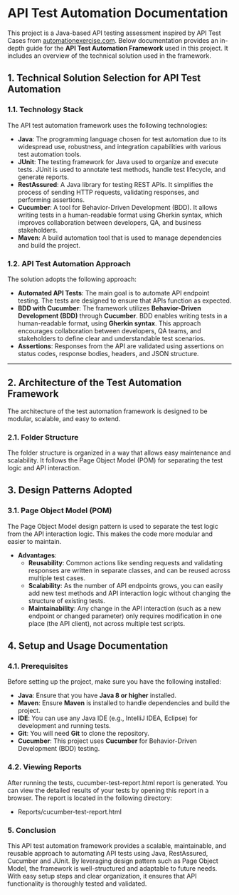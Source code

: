 # API Test Automation Documentation

This project is a Java-based API testing assessment inspired by API Test Cases from [automationexercise.com](https://fakeapi.platzi.com/). Below documentation provides an in-depth guide for the **API Test Automation Framework** used in this project. It includes an overview of the technical solution used in the framework.

## 1. Technical Solution Selection for API Test Automation

### 1.1. Technology Stack

The API test automation framework uses the following technologies:

- **Java**: The programming language chosen for test automation due to its widespread use, robustness, and integration capabilities with various test automation tools.
- **JUnit**: The testing framework for Java used to organize and execute tests. JUnit is used to annotate test methods, handle test lifecycle, and generate reports.
- **RestAssured**: A Java library for testing REST APIs. It simplifies the process of sending HTTP requests, validating responses, and performing assertions.
- **Cucumber**: A tool for Behavior-Driven Development (BDD). It allows writing tests in a human-readable format using Gherkin syntax, which improves collaboration between developers, QA, and business stakeholders.
- **Maven**: A build automation tool that is used to manage dependencies and build the project.
  
### 1.2. API Test Automation Approach

The solution adopts the following approach:

- **Automated API Tests**: The main goal is to automate API endpoint testing. The tests are designed to ensure that APIs function as expected.
- **BDD with Cucumber**: The framework utilizes **Behavior-Driven Development (BDD)** through **Cucumber**. BDD enables writing tests in a human-readable format, using **Gherkin syntax**. This approach encourages collaboration between developers, QA teams, and stakeholders to define clear and understandable test scenarios. 
- **Assertions**: Responses from the API are validated using assertions on status codes, response bodies, headers, and JSON structure.

---

## 2. Architecture of the Test Automation Framework

The architecture of the test automation framework is designed to be modular, scalable, and easy to extend. 

### 2.1. Folder Structure

The folder structure is organized in a way that allows easy maintenance and scalability. It follows the Page Object Model (POM) for separating the test logic and API interaction.

## 3. Design Patterns Adopted

### 3.1. Page Object Model (POM)

The Page Object Model design pattern is used to separate the test logic from the API interaction logic. This makes the code more modular and easier to maintain.

- **Advantages**:
  - **Reusability**: Common actions like sending requests and validating responses are written in separate classes, and can be reused across multiple test cases.
  - **Scalability**: As the number of API endpoints grows, you can easily add new test methods and API interaction logic without changing the structure of existing tests.
  - **Maintainability**: Any change in the API interaction (such as a new endpoint or changed parameter) only requires modification in one place (the API client), not across multiple test scripts.

## 4. Setup and Usage Documentation

### 4.1. Prerequisites

Before setting up the project, make sure you have the following installed:

- **Java**: Ensure that you have **Java 8 or higher** installed.
- **Maven**: Ensure **Maven** is installed to handle dependencies and build the project. 
- **IDE**: You can use any Java IDE (e.g., IntelliJ IDEA, Eclipse) for development and running tests.
- **Git**: You will need **Git** to clone the repository. 
- **Cucumber**: This project uses **Cucumber** for Behavior-Driven Development (BDD) testing.

### 4.2. Viewing Reports

After running the tests, cucumber-test-report.html report is generated. You can view the detailed results of your tests by opening this report in a browser. The report is located in the following directory:
- Reports/cucumber-test-report.html

### 5. Conclusion

This API test automation framework provides a scalable, maintainable, and reusable approach to automating API tests using Java, RestAssured, Cucumber and JUnit. By leveraging design pattern such as Page Object Model, the framework is well-structured and adaptable to future needs. With easy setup steps and clear organization, it ensures that API functionality is thoroughly tested and validated.
